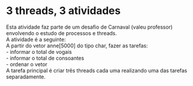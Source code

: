 # 3 threads, 3 atividades
Esta atividade faz parte de um desafio de Carnaval (valeu professor) envolvendo o estudo de processos e threads.   
A atividade é a seguinte:   
A partir do vetor anne[5000] do tipo char, fazer as tarefas:   
	- informar o total de vogais   
	- informar o total de consoantes   
	- ordenar o vetor   
A tarefa principal é criar três threads cada uma realizando uma das tarefas separadamente.
